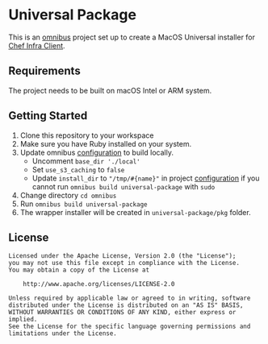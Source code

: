 # Universal Package

This is an [omnibus](https://github.com/chef/omnibus) project set up to create a MacOS Universal installer for [Chef Infra Client](https://www.chef.io/downloads/tools/infra-client).

## Requirements

The project needs to be built on macOS Intel or ARM system.

## Getting Started

1. Clone this repository to your workspace
1. Make sure you have Ruby installed on your system.
1. Update omnibus [configuration](https://github.com/chef/universal-package/blob/main/omnibus/omnibus.rb) to build locally. 
    * Uncomment `base_dir './local'`
    * Set `use_s3_caching` to `false`
    * Update `install_dir` to `"/tmp/#{name}"` in project [configuration](https://github.com/chef/universal-package/blob/main/omnibus/config/projects/universal-package.rb) if you cannot run `omnibus build universal-package` with `sudo`
1. Change directory `cd omnibus`
1. Run `omnibus build universal-package`
1. The wrapper installer will be created in `universal-package/pkg` folder.


## License

```
Licensed under the Apache License, Version 2.0 (the "License");
you may not use this file except in compliance with the License.
You may obtain a copy of the License at

    http://www.apache.org/licenses/LICENSE-2.0

Unless required by applicable law or agreed to in writing, software
distributed under the License is distributed on an "AS IS" BASIS,
WITHOUT WARRANTIES OR CONDITIONS OF ANY KIND, either express or implied.
See the License for the specific language governing permissions and
limitations under the License.
```
